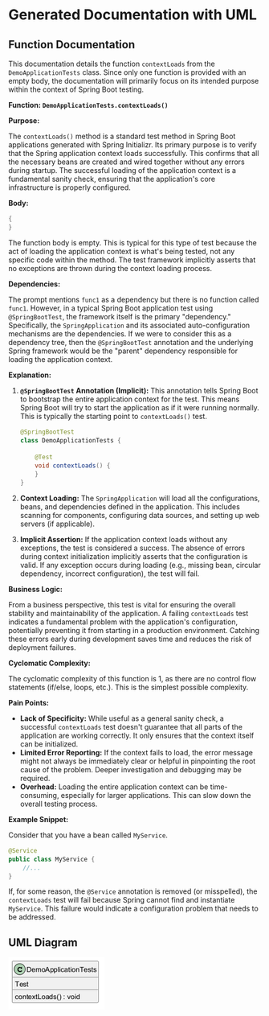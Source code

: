 ﻿# Generated Documentation with UML
## Function Documentation

This documentation details the function `contextLoads` from the `DemoApplicationTests` class. Since only one function is provided with an empty body, the documentation will primarily focus on its intended purpose within the context of Spring Boot testing.

**Function: `DemoApplicationTests.contextLoads()`**

**Purpose:**

The `contextLoads()` method is a standard test method in Spring Boot applications generated with Spring Initializr. Its primary purpose is to verify that the Spring application context loads successfully. This confirms that all the necessary beans are created and wired together without any errors during startup. The successful loading of the application context is a fundamental sanity check, ensuring that the application's core infrastructure is properly configured.

**Body:**

```java
{
}
```

The function body is empty. This is typical for this type of test because the act of loading the application context is what's being tested, not any specific code within the method. The test framework implicitly asserts that no exceptions are thrown during the context loading process.

**Dependencies:**

The prompt mentions `func1` as a dependency but there is no function called `func1`. However, in a typical Spring Boot application test using `@SpringBootTest`, the framework itself is the primary "dependency." Specifically, the `SpringApplication` and its associated auto-configuration mechanisms are the dependencies. If we were to consider this as a dependency tree, then the `@SpringBootTest` annotation and the underlying Spring framework would be the "parent" dependency responsible for loading the application context.

**Explanation:**

1.  **`@SpringBootTest` Annotation (Implicit):**
    This annotation tells Spring Boot to bootstrap the entire application context for the test. This means Spring Boot will try to start the application as if it were running normally. This is typically the starting point to `contextLoads()` test.

    ```java
    @SpringBootTest
    class DemoApplicationTests {

        @Test
        void contextLoads() {
        }
    }
    ```

2.  **Context Loading:** The `SpringApplication` will load all the configurations, beans, and dependencies defined in the application. This includes scanning for components, configuring data sources, and setting up web servers (if applicable).

3.  **Implicit Assertion:** If the application context loads without any exceptions, the test is considered a success. The absence of errors during context initialization implicitly asserts that the configuration is valid. If any exception occurs during loading (e.g., missing bean, circular dependency, incorrect configuration), the test will fail.

**Business Logic:**

From a business perspective, this test is vital for ensuring the overall stability and maintainability of the application. A failing `contextLoads` test indicates a fundamental problem with the application's configuration, potentially preventing it from starting in a production environment. Catching these errors early during development saves time and reduces the risk of deployment failures.

**Cyclomatic Complexity:**

The cyclomatic complexity of this function is 1, as there are no control flow statements (if/else, loops, etc.). This is the simplest possible complexity.

**Pain Points:**

*   **Lack of Specificity:** While useful as a general sanity check, a successful `contextLoads` test doesn't guarantee that all parts of the application are working correctly. It only ensures that the context itself can be initialized.
*   **Limited Error Reporting:** If the context fails to load, the error message might not always be immediately clear or helpful in pinpointing the root cause of the problem. Deeper investigation and debugging may be required.
*   **Overhead:** Loading the entire application context can be time-consuming, especially for larger applications. This can slow down the overall testing process.

**Example Snippet:**

Consider that you have a bean called `MyService`.

```java
@Service
public class MyService {
    //...
}
```

If, for some reason, the `@Service` annotation is removed (or misspelled), the `contextLoads` test will fail because Spring cannot find and instantiate `MyService`. This failure would indicate a configuration problem that needs to be addressed.

## UML Diagram
![Image](images/DemoApplicationTests_img1.png)

